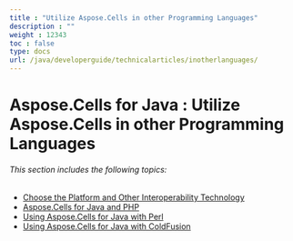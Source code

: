 ```yaml
---
title : "Utilize Aspose.Cells in other Programming Languages" 
description : "" 
weight : 12343 
toc : false
type: docs
url: /java/developerguide/technicalarticles/inotherlanguages/
---
```


# Aspose.Cells for Java : Utilize Aspose.Cells in other Programming Languages


###### This section includes the following topics:  

*   [Choose the Platform and Other Interoperability Technology](https://docs2.aspose.com/cells/java/developerguide/technicalarticles/inotherlanguages/choose+the+platform+and+other+interoperability+technology)
*   [Aspose.Cells for Java and PHP](https://docs2.aspose.com/cells/java/developerguide/technicalarticles/inotherlanguages/aspose.cells+for+java+and+php)
*   [Using Aspose.Cells for Java with Perl](https://docs2.aspose.com/cells/java/developerguide/technicalarticles/inotherlanguages/using+aspose.cells+for+java+with+perl)
*   [Using Aspose.Cells for Java with ColdFusion](https://docs2.aspose.com/cells/java/developerguide/technicalarticles/inotherlanguages/using+aspose.cells+for+java+with+coldfusion)

